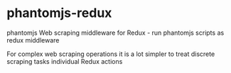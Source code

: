 # phantomjs-redux
phantomjs Web scraping middleware for Redux - run phantomjs scripts as redux middleware

For complex web scraping operations it is a lot simpler to treat discrete scraping tasks individual Redux actions

